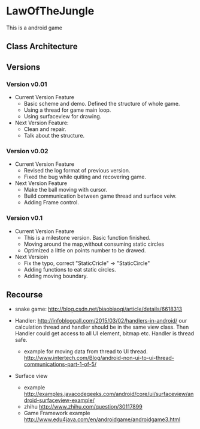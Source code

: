 # LawOfTheJungle
This is a android game
## Class Architecture
## Versions

### Version v0.01
- Current Version Feature
	- Basic scheme and demo. Defined the structure of whole game.
	- Using a thread for game main loop.
	- Using surfaceview for drawing.
- Next Version Feature:
	- Clean and repair.
	- Talk about the structure.

### Version v0.02
- Current Version Feature
	- Revised the log format of previous version.
	- Fixed the bug while quiting and recovering game.
- Next Version Feature
	- Make the ball moving with cursor.
	- Build communication between game thread and surface veiw.
	- Adding Frame control.

### Version v0.1
- Current Version Feature
	- This is a milestone version. Basic function finished.
	- Moving around the map,without consuming static circles
	- Optimized a little on points number to be drawed.
- Next Versioin
	- Fix the typo,  correct "StaticCricle" -> "StaticCircle"
	- Adding functions to eat static circles.
	- Adding moving boundary.
	

## Recourse
- snake game: 
	http://blog.csdn.net/biaobiaoqi/article/details/6618313
 	
- Handler:
	http://infobloggall.com/2015/03/02/handlers-in-android/
	our calculation thread and handler should be in the same view class. Then Handler could get access to all UI element, bitmap etc. Handler is thread safe.
	- example for moving data from thread to UI thread.
		http://www.intertech.com/Blog/android-non-ui-to-ui-thread-communications-part-1-of-5/
- Surface view 
	- example 
		http://examples.javacodegeeks.com/android/core/ui/surfaceview/android-surfaceview-example/
	- zhihu
		http://www.zhihu.com/question/30117899
	- Game Framework example
		http://www.edu4java.com/en/androidgame/androidgame3.html
